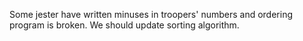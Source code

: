 Some jester have written minuses in troopers' numbers and ordering program is broken.
We should update sorting algorithm.
